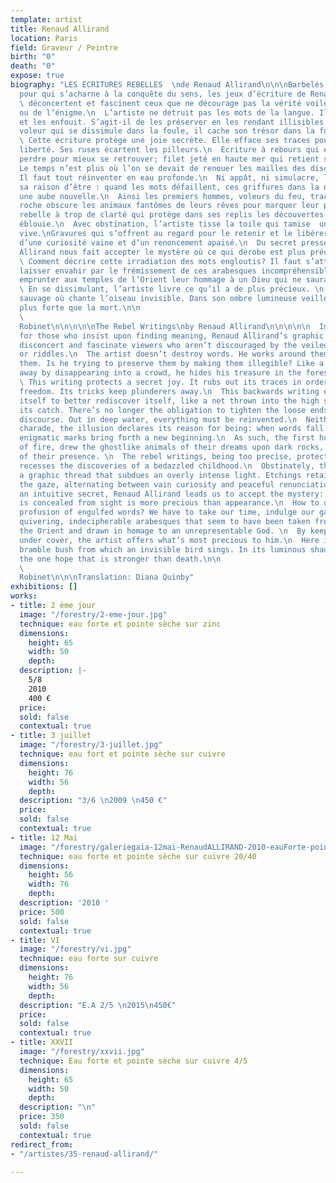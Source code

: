 ```yaml
---
template: artist
title: Renaud Allirand
location: Paris
field: Graveur / Peintre
birth: "0"
death: "0"
expose: true
biography: "LES ECRITURES REBELLES  \nde Renaud Allirand\n\n\nBarbelés infranchissables
  pour qui s’acharne à la conquête du sens, les jeux d’écriture de Renaud Allirand
  \ déconcertent et fascinent ceux que ne décourage pas la vérité voilée du poème
  ou de l’énigme.\n  L’artiste ne détruit pas les mots de la langue. Il les contourne
  et les enfouit. S’agit-il de les préserver en les rendant illisibles ? Comme un
  voleur qui se dissimule dans la foule, il cache son trésor dans la forêt des signes.\n
  \ Cette écriture protège une joie secrète. Elle efface ses traces pour sauver sa
  liberté. Ses ruses écartent les pilleurs.\n  Ecriture à rebours qui exulte de se
  perdre pour mieux se retrouver; filet jeté en haute mer qui retient sa capture.
  Le temps n’est plus où l’on se devait de renouer les mailles des discours galvaudés.
  Il faut tout réinventer en eau profonde.\n  Ni appât, ni simulacre, le leurre proclame
  sa raison d’être : quand les mots défaillent, ces griffures dans la nuit creusent
  une aube nouvelle.\n  Ainsi les premiers hommes, voleurs du feu, traçaient sur la
  roche obscure les animaux fantômes de leurs rêves pour marquer leur passage.\n  Ecriture
  rebelle à trop de clarté qui protège dans ses replis les découvertes de l’enfance
  éblouie.\n  Avec obstination, l’artiste tisse la toile qui tamise  une lumière trop
  vive.\nGravures qui s’offrent au regard pour le retenir et le libérer; alternance
  d’une curiosité vaine et d’un renoncement apaisé.\n  Du secret pressenti, Renaud
  Allirand nous fait accepter le mystère où ce qui dérobe est plus précieux que l’apparence.\n
  \ Comment décrire cette irradiation des mots engloutis? Il faut s’attarder et se
  laisser envahir par le frémissement de ces arabesques incompréhensibles qui semblent
  emprunter aux temples de l’Orient leur hommage à un Dieu qui ne saurait être représenté.\n
  \ En se dissimulant, l’artiste livre ce qu’il a de plus précieux. \n  Voici le roncier
  sauvage où chante l’oiseau invisible. Dans son ombre lumineuse veille l’espérance
  plus forte que la mort.\n\n                                                                                  \n
  \                                                                          Jacques
  Robinet\n\n\n\n\nThe Rebel Writings\nby Renaud Allirand\n\n\n\n\n  Impenetrable
  for those who insist upon finding meaning, Renaud Allirand’s graphic writings both
  disconcert and fascinate viewers who aren’t discouraged by the veiled truth of poems
  or riddles.\n  The artist doesn’t destroy words. He works around them and buries
  them. Is he trying to preserve them by making them illegible? Like a thief who gets
  away by disappearing into a crowd, he hides his treasure in the forest of signs.\n
  \ This writing protects a secret joy. It rubs out its traces in order to save its
  freedom. Its tricks keep plunderers away.\n  This backwards writing exults in losing
  itself to better rediscover itself, like a net thrown into the high seas that retains
  its catch. There’s no longer the obligation to tighten the loose ends of clichéd
  discourse. Out in deep water, everything must be reinvented.\n  Neither bate nor
  charade, the illusion declares its reason for being: when words fall short, these
  enigmatic marks bring forth a new beginning.\n  As such, the first humans, pillagers
  of fire, drew the ghostlike animals of their dreams upon dark rocks, leaving a trace
  of their presence. \n  The rebel writings, being too precise, protect within their
  recesses the discoveries of a bedazzled childhood.\n  Obstinately, the artist spins
  a graphic thread that subdues an overly intense light. Etchings retain and liberate
  the gaze, alternating between vain curiosity and peaceful renunciation.\n  Out of
  an intuitive secret, Renaud Allirand leads us to accept the mystery: that which
  is concealed from sight is more precious than appearance.\n  How to describe this
  profusion of engulfed words? We have to take our time, indulge our gaze in these
  quivering, indecipherable arabesques that seem to have been taken from temples of
  the Orient and drawn in homage to an unrepresentable God. \n  By keeping himself
  under cover, the artist offers what’s most precious to him.\n  Here is the wild
  bramble bush from which an invisible bird sings. In its luminous shadow there lingers
  the one hope that is stronger than death.\n\n                                                                                  \n
  \                                                                          Jacques
  Robinet\n\n\nTranslation: Diana Quinby"
exhibitions: []
works:
- title: 2 ème jour
  image: "/forestry/2-eme-jour.jpg"
  technique: eau forte et pointe sèche sur zinc
  dimensions:
    height: 65
    width: 50
    depth: 
  description: |-
    5/8
    2010
    400 €
  price: 
  sold: false
  contextual: true
- title: 3 juillet
  image: "/forestry/3-juillet.jpg"
  technique: eau fort et pointe sèche sur cuivre
  dimensions:
    height: 76
    width: 56
    depth: 
  description: "3/6 \n2009 \n450 €"
  price: 
  sold: false
  contextual: true
- title: 12 Mai
  image: "/forestry/galeriegaia-12mai-RenaudALLIRAND-2010-eauForte-pointeSecheSurCuivre-40x50cm.jpeg"
  technique: eau forte et pointe sèche sur cuivre 20/40
  dimensions:
    height: 56
    width: 76
    depth: 
  description: '2010 '
  price: 500
  sold: false
  contextual: true
- title: VI
  image: "/forestry/vi.jpg"
  technique: eau forte sur cuivre
  dimensions:
    height: 76
    width: 56
    depth: 
  description: "E.A 2/5 \n2015\n450€"
  price: 
  sold: false
  contextual: true
- title: XXVII
  image: "/forestry/xxvii.jpg"
  technique: Eau forte et pointe sèche sur cuivre 4/5
  dimensions:
    height: 65
    width: 50
    depth: 
  description: "\n"
  price: 350
  sold: false
  contextual: true
redirect_from:
- "/artistes/35-renaud-allirand/"

---
```

